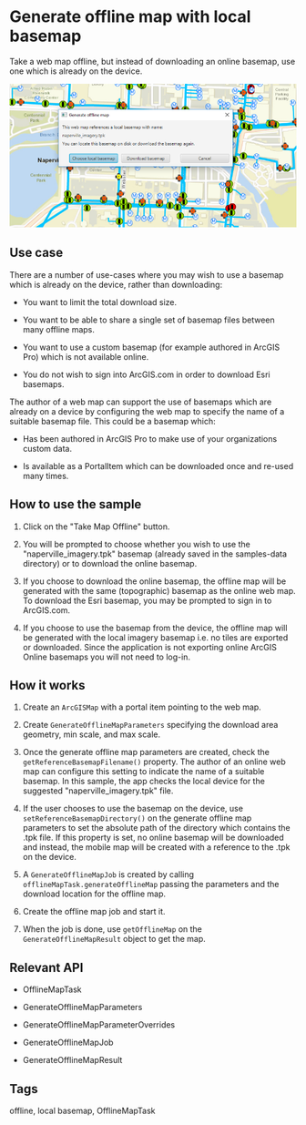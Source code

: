 # Generate offline map with local basemap

Take a web map offline, but instead of downloading an online basemap, use one which is already on the device.

<img src="GenerateOfflineMapWithLocalBasemap.png"/>

## Use case

There are a number of use-cases where you may wish to use a basemap which is already on the device, rather than downloading:


* You want to limit the total download size.

* You want to be able to share a single set of basemap files between many offline maps.

* You want to use a custom basemap (for example authored in ArcGIS Pro) which is not available online.

* You do not wish to sign into ArcGIS.com in order to download Esri basemaps.


The author of a web map can support the use of basemaps which are already on a device by configuring the web map to specify the name of a suitable basemap file. This could be a basemap which:


* Has been authored in ArcGIS Pro to make use of your organizations custom data.

* Is available as a PortalItem which can be downloaded once and re-used many times.


## How to use the sample


1. Click on the "Take Map Offline" button.

2. You will be prompted to choose whether you wish to use the "naperville_imagery.tpk" basemap (already saved in the samples-data directory) or to download the online basemap.

3. If you choose to download the online basemap, the offline map will be generated with the same (topographic) basemap as the online web map. To download the Esri basemap, you may be prompted to sign in to ArcGIS.com.

4. If you choose to use the basemap from the device, the offline map will be generated with the local imagery basemap i.e. no tiles are exported or downloaded. Since the application is not exporting online ArcGIS Online basemaps you will not need to log-in.


## How it works


1. Create an `ArcGISMap` with a portal item pointing to the web map.

2. Create `GenerateOfflineMapParameters` specifying the download area geometry, min scale, and max scale.

3. Once the generate offline map parameters are created, check the `getReferenceBasemapFilename()` property. The author of an online web map can configure this setting to indicate the name of a suitable basemap. In this sample, the app checks the local device for the suggested "naperville_imagery.tpk" file.

4. If the user chooses to use the basemap on the device, use `setReferenceBasemapDirectory()` on the generate offline map parameters to set the absolute path of the directory which contains the .tpk file. If this property is set, no online basemap will be downloaded and instead, the mobile map will be created with a reference to the .tpk on the device.

5. A `GenerateOfflineMapJob` is created by calling `offlineMapTask.generateOfflineMap` passing the parameters and the download location for the offline map.

6. Create the offline map job and start it.

7. When the job is done, use `getOfflineMap` on the `GenerateOfflineMapResult` object to get the map.


## Relevant API


* OfflineMapTask

* GenerateOfflineMapParameters

* GenerateOfflineMapParameterOverrides

* GenerateOfflineMapJob

* GenerateOfflineMapResult


## Tags

offline, local basemap, OfflineMapTask